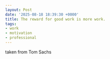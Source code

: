 ```yaml
---
layout: Post
date: '2025-08-18 18:39:30 +0000'
title: The reward for good work is more work.
tags:
- work
- motivation
- professional
---
```



taken from Tom Sachs
